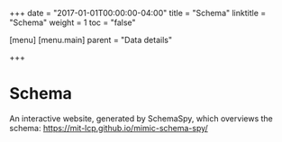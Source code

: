 +++
date = "2017-01-01T00:00:00-04:00"
title = "Schema"
linktitle = "Schema"
weight = 1
toc = "false"

[menu]
  [menu.main]
    parent = "Data details"

+++

# Schema

An interactive website, generated by SchemaSpy, which overviews the schema:
https://mit-lcp.github.io/mimic-schema-spy/
